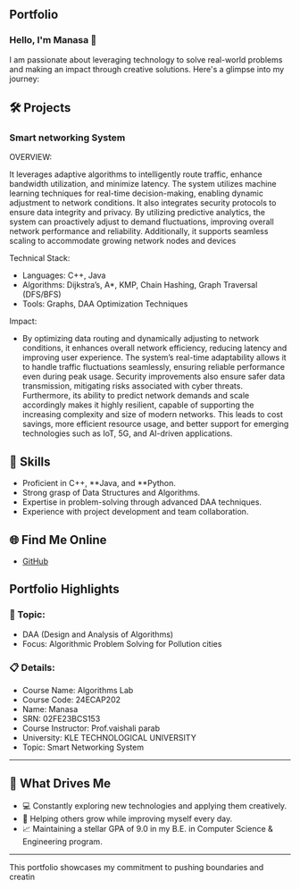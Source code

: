 ## Portfolio

### Hello, I'm Manasa 👋

I am passionate about leveraging technology to solve real-world problems and making an impact through creative solutions. 
Here's a glimpse into my journey:  


## 🛠 Projects

### Smart networking System 

OVERVIEW:  

It leverages adaptive algorithms to intelligently route traffic, enhance bandwidth utilization, and minimize latency. The system utilizes machine learning techniques for real-time decision-making, enabling dynamic adjustment to network conditions. It also integrates security protocols to ensure data integrity and privacy. By utilizing predictive analytics, the system can proactively adjust to demand fluctuations, improving overall network performance and reliability. Additionally, it supports seamless scaling to accommodate growing network nodes and devices

Technical Stack:  

- Languages: C++, Java  
- Algorithms: Dijkstra’s, A*, KMP, Chain Hashing, Graph Traversal (DFS/BFS)
- Tools: Graphs, DAA Optimization Techniques  

Impact:  

- By optimizing data routing and dynamically adjusting to network conditions, it enhances overall network efficiency, reducing latency and improving user experience. The system’s real-time adaptability allows it to handle traffic fluctuations seamlessly, ensuring reliable performance even during peak usage. Security improvements also ensure safer data transmission, mitigating risks associated with cyber threats. Furthermore, its ability to predict network demands and scale accordingly makes it highly resilient, capable of supporting the increasing complexity and size of modern networks. This leads to cost savings, more efficient resource usage, and better support for emerging technologies such as IoT, 5G, and AI-driven applications.
## 🚀 Skills  

- Proficient in C++, **Java, and **Python.  
- Strong grasp of Data Structures and Algorithms.  
- Expertise in problem-solving through advanced DAA techniques.  
- Experience with project development and team collaboration.  


## 🌐 Find Me Online

- [GitHub]( https://manasa0626.github.io/Smart-networking-system.github.io/)

## Portfolio Highlights

### 🎯 Topic: 

- DAA (Design and Analysis of Algorithms)  
- Focus: Algorithmic Problem Solving for Pollution cities  

### 📋 Details:

- Course Name: Algorithms Lab 
- Course Code: 24ECAP202  
- Name: Manasa
- SRN: 02FE23BCS153
- Course Instructor: Prof.vaishali parab 
- University: KLE TECHNOLOGICAL UNIVERSITY
- Topic: Smart Networking System

---

## 🎨 What Drives Me  
- 💻 Constantly exploring new technologies and applying them creatively.  
- 🤝 Helping others grow while improving myself every day.  
- 📈 Maintaining a stellar GPA of 9.0 in my B.E. in Computer Science & Engineering  program.  

---

This portfolio showcases my commitment to pushing boundaries and creatin
